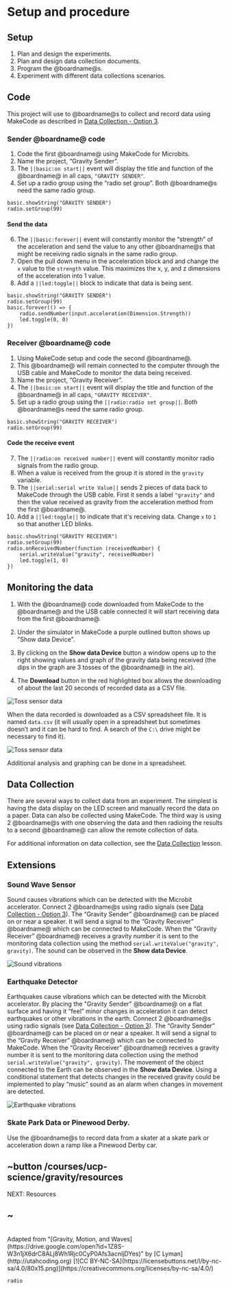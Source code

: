 # Setup and procedure

## Setup

1. Plan and design the experiments.
2. Plan and design data collection documents.
3. Program the @boardname@s.
4. Experiment with different data collections scenarios. 

## Code

This project will use to @boardname@s to collect and record data using MakeCode as described in [Data Collection - Option 3](/courses/ucp-science/data-collection/setup-procedure).

### Sender @boardname@ code

1. Code the first @boardname@ using MakeCode for Microbits.
2. Name the project, “Gravity Sender”.
3. The ``||basic:on start||`` event will display the title and function of the @boardname@ in all caps, `"GRAVITY SENDER"`.
5. Set up a radio group using the “radio set group”. Both @boardname@s need the same radio group.

```blocks
basic.showString("GRAVITY SENDER")
radio.setGroup(99)
```
#### Send the data

6. The ``||basic:forever||`` event will constantly monitor the “strength” of the acceleration and send the value to any other @boardname@s that might be receiving radio signals in the same radio group.
7. Open the pull down menu in the acceleration block and and change the ``x`` value to the ``strength`` value. This maximizes the x, y, and z dimensions of the acceleration into 1 value.
8. Add a ``||led:toggle||`` block to indicate that data is being sent.

```blocks 
basic.showString("GRAVITY SENDER")
radio.setGroup(99)
basic.forever(() => {
    radio.sendNumber(input.acceleration(Dimension.Strength))
    led.toggle(0, 0)
})
```

### Receiver @boardname@ code

1. Using MakeCode setup and code the second @boardname@.
2. This @boardname@ will remain connected to the computer through the USB cable and MakeCode to monitor the data being received.
3. Name the project, “Gravity Receiver”.
4. The ``||basic:on start||`` event will display the title and function of the @boardname@ in all caps, `"GRAVITY RECEIVER"`.
6. Set up a radio group using the ``||radio:radio set group||``. Both @boardname@s need the same radio group.

```blocks 
basic.showString("GRAVITY RECEIVER")
radio.setGroup(99)
```

#### Code the receive event

7. The ``||radio:on received number||`` event will constantly monitor radio signals from the radio group.
8. When a value is received from the group it is stored in the ``gravity`` variable.
9. The ``||serial:serial write Value||`` sends 2 pieces of data back to MakeCode through the USB cable. First it sends a label `"gravity"` and then the value received as gravity from the acceleration method from the first @boardname@. 
10. Add a ``||led:toggle||`` to indicate that it's receiving data. Change ``x`` to `1` so that another LED blinks.

```blocks
basic.showString("GRAVITY RECEIVER")
radio.setGroup(99)
radio.onReceivedNumber(function (receivedNumber) {
    serial.writeValue("gravity", receivedNumber)
    led.toggle(1, 0)
})
```

## Monitoring the data

1. With the @boardname@ code downloaded from MakeCode to the @boardname@ and the USB cable connected it will start receiving data from the first @boardname@.
2. Under the simulator in MakeCode a purple outlined button shows up "Show data Device".
 
3. By clicking on the **Show data Device** button a window opens up to the right showing values and graph of the gravity data being received (the dips in the graph are 3 tosses of the @boardname@ in the air).
 
4. The **Download** button in the red highlighted box allows the downloading of about the last 20 seconds of recorded data as a CSV file.

![Toss sensor data](/static/courses/ucp-science/gravity/toss.png)
 
When the data recorded is downloaded as a CSV spreadsheet file. It is named ``data.csv`` (it will usually open in a spreadsheet but sometimes doesn’t and it can be hard to find. A search of the ``C:\`` drive might be necessary to find it).

![Toss sensor data](/static/courses/ucp-science/gravity/export.png)

Additional analysis and graphing can be done in a spreadsheet.

## Data Collection

There are several ways to collect data from an experiment. The simplest is having the data display on the LED screen and manually record the data on a paper. Data can also be collected using MakeCode. The third way is using 2 @boardname@s with one observing the data and then radioing the results to a second @boardname@ can allow the remote collection of data. 

For additional information on data collection, see the [Data Collection](/courses/ucp-science/data-collection) lesson.

## Extensions

### Sound Wave Sensor

Sound causes vibrations which can be detected with the Microbit accelerator. Connect 2 @boardname@s using radio signals (see [Data Collection - Option 3](/courses/ucp-science/data-collection/setup-procedure)). The “Gravity Sender” @boardname@ can be placed on or near a speaker. It will send a signal to the “Gravity Receiver” @boardname@ which can be connected to MakeCode. When the “Gravity Receiver” @boardname@ receives a gravity number it is sent to the monitoring data collection using the method ``serial.writeValue("gravity", gravity)``. The sound can be observed in the **Show data Device**. 

![Sound vibrations](/static/courses/ucp-science/gravity/soundvibrations.png)

### Earthquake Detector

Earthquakes cause vibrations which can be detected with the Microbit accelerator. By placing the "Gravity Sender" @boardname@ on a flat surface and having it “feel” minor changes in acceleration it can detect earthquakes or other vibrations in the earth. Connect 2 @boardname@s using radio signals (see [Data Collection - Option 3](/courses/ucp-science/data-collection/setup-procedure)). The “Gravity Sender” @boardname@ can be placed on or near a speaker. It will send a signal to the “Gravity Receiver” @boardname@ which can be connected to MakeCode. When the “Gravity Receiver” @boardname@ receives a gravity number it is sent to the monitoring data collection using the method ``serial.writeValue("gravity", gravity)``. The movement of the object connected to the Earth can be observed in the **Show data Device**. Using a conditional statement that detects changes in the received gravity could be implemented to play “music” sound as an alarm when changes in movement are detected.

![Earthquake vibrations](/static/courses/ucp-science/gravity/earthquake.png)

### Skate Park Data or Pinewood Derby. 

Use the @boardname@s to record data from a skater at a skate park or acceleration down a ramp like a Pinewood Derby car. 

## ~button /courses/ucp-science/gravity/resources
NEXT: Resources
## ~

<br/>
Adapted from "[Gravity, Motion, and Waves](https://drive.google.com/open?id=1Z8S-W3n1jX6drC8ALj8Wh1Rjc0CyP0Afs3acnIjDYes)" by [C Lyman](http://utahcoding.org) [![CC BY-NC-SA](https://licensebuttons.net/l/by-nc-sa/4.0/80x15.png)](https://creativecommons.org/licenses/by-nc-sa/4.0/)

```package
radio
```